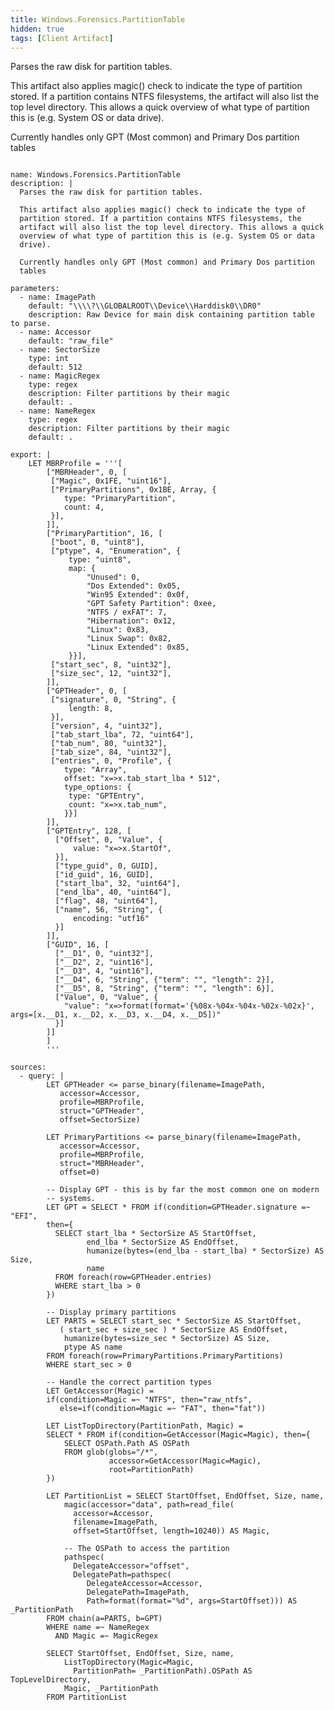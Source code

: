 ```yaml
---
title: Windows.Forensics.PartitionTable
hidden: true
tags: [Client Artifact]
---
```


Parses the raw disk for partition tables.

This artifact also applies magic() check to indicate the type of
partition stored. If a partition contains NTFS filesystems, the
artifact will also list the top level directory. This allows a quick
overview of what type of partition this is (e.g. System OS or data
drive).

Currently handles only GPT (Most common) and Primary Dos partition
tables


<pre><code class="language-yaml">
name: Windows.Forensics.PartitionTable
description: |
  Parses the raw disk for partition tables.

  This artifact also applies magic() check to indicate the type of
  partition stored. If a partition contains NTFS filesystems, the
  artifact will also list the top level directory. This allows a quick
  overview of what type of partition this is (e.g. System OS or data
  drive).

  Currently handles only GPT (Most common) and Primary Dos partition
  tables

parameters:
  - name: ImagePath
    default: "\\\\?\\GLOBALROOT\\Device\\Harddisk0\\DR0"
    description: Raw Device for main disk containing partition table to parse.
  - name: Accessor
    default: "raw_file"
  - name: SectorSize
    type: int
    default: 512
  - name: MagicRegex
    type: regex
    description: Filter partitions by their magic
    default: .
  - name: NameRegex
    type: regex
    description: Filter partitions by their magic
    default: .

export: |
    LET MBRProfile = '''[
        ["MBRHeader", 0, [
         ["Magic", 0x1FE, "uint16"],
         ["PrimaryPartitions", 0x1BE, Array, {
            type: "PrimaryPartition",
            count: 4,
         }],
        ]],
        ["PrimaryPartition", 16, [
         ["boot", 0, "uint8"],
         ["ptype", 4, "Enumeration", {
             type: "uint8",
             map: {
                 "Unused": 0,
                 "Dos Extended": 0x05,
                 "Win95 Extended": 0x0f,
                 "GPT Safety Partition": 0xee,
                 "NTFS / exFAT": 7,
                 "Hibernation": 0x12,
                 "Linux": 0x83,
                 "Linux Swap": 0x82,
                 "Linux Extended": 0x85,
             }}],
         ["start_sec", 8, "uint32"],
         ["size_sec", 12, "uint32"],
        ]],
        ["GPTHeader", 0, [
         ["signature", 0, "String", {
             length: 8,
         }],
         ["version", 4, "uint32"],
         ["tab_start_lba", 72, "uint64"],
         ["tab_num", 80, "uint32"],
         ["tab_size", 84, "uint32"],
         ["entries", 0, "Profile", {
            type: "Array",
            offset: "x=&gt;x.tab_start_lba * 512",
            type_options: {
             type: "GPTEntry",
             count: "x=&gt;x.tab_num",
            }}]
        ]],
        ["GPTEntry", 128, [
          ["Offset", 0, "Value", {
              value: "x=&gt;x.StartOf",
          }],
          ["type_guid", 0, GUID],
          ["id_guid", 16, GUID],
          ["start_lba", 32, "uint64"],
          ["end_lba", 40, "uint64"],
          ["flag", 48, "uint64"],
          ["name", 56, "String", {
              encoding: "utf16"
          }]
        ]],
        ["GUID", 16, [
          ["__D1", 0, "uint32"],
          ["__D2", 2, "uint16"],
          ["__D3", 4, "uint16"],
          ["__D4", 6, "String", {"term": "", "length": 2}],
          ["__D5", 8, "String", {"term": "", "length": 6}],
          ["Value", 0, "Value", {
            "value": "x=&gt;format(format='{%08x-%04x-%04x-%02x-%02x}', args=[x.__D1, x.__D2, x.__D3, x.__D4, x.__D5])"
          }]
        ]]
        ]
        '''

sources:
  - query: |
        LET GPTHeader &lt;= parse_binary(filename=ImagePath,
           accessor=Accessor,
           profile=MBRProfile,
           struct="GPTHeader",
           offset=SectorSize)

        LET PrimaryPartitions &lt;= parse_binary(filename=ImagePath,
           accessor=Accessor,
           profile=MBRProfile,
           struct="MBRHeader",
           offset=0)

        -- Display GPT - this is by far the most common one on modern
        -- systems.
        LET GPT = SELECT * FROM if(condition=GPTHeader.signature =~ "EFI",
        then={
          SELECT start_lba * SectorSize AS StartOffset,
                 end_lba * SectorSize AS EndOffset,
                 humanize(bytes=(end_lba - start_lba) * SectorSize) AS Size,
                 name
          FROM foreach(row=GPTHeader.entries)
          WHERE start_lba &gt; 0
        })

        -- Display primary partitions
        LET PARTS = SELECT start_sec * SectorSize AS StartOffset,
           ( start_sec + size_sec ) * SectorSize AS EndOffset,
            humanize(bytes=size_sec * SectorSize) AS Size,
            ptype AS name
        FROM foreach(row=PrimaryPartitions.PrimaryPartitions)
        WHERE start_sec &gt; 0

        -- Handle the correct partition types
        LET GetAccessor(Magic) =
        if(condition=Magic =~ "NTFS", then="raw_ntfs",
           else=if(condition=Magic =~ "FAT", then="fat"))

        LET ListTopDirectory(PartitionPath, Magic) =
        SELECT * FROM if(condition=GetAccessor(Magic=Magic), then={
            SELECT OSPath.Path AS OSPath
            FROM glob(globs="/*",
                      accessor=GetAccessor(Magic=Magic),
                      root=PartitionPath)
        })

        LET PartitionList = SELECT StartOffset, EndOffset, Size, name,
            magic(accessor="data", path=read_file(
              accessor=Accessor,
              filename=ImagePath,
              offset=StartOffset, length=10240)) AS Magic,

            -- The OSPath to access the partition
            pathspec(
              DelegateAccessor="offset",
              DelegatePath=pathspec(
                 DelegateAccessor=Accessor,
                 DelegatePath=ImagePath,
                 Path=format(format="%d", args=StartOffset))) AS _PartitionPath
        FROM chain(a=PARTS, b=GPT)
        WHERE name =~ NameRegex
          AND Magic =~ MagicRegex

        SELECT StartOffset, EndOffset, Size, name,
            ListTopDirectory(Magic=Magic,
              PartitionPath= _PartitionPath).OSPath AS TopLevelDirectory,
            Magic, _PartitionPath
        FROM PartitionList

</code></pre>

